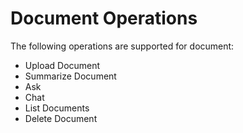 # Document Operations

The following operations are supported for document:
- Upload Document
- Summarize Document
- Ask
- Chat
- List Documents
- Delete Document
